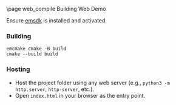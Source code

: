 \page web_compile Building Web Demo

Ensure [emsdk](https://emscripten.org/docs/getting_started/downloads.html) is installed and activated.

### Building

```shell
emcmake cmake -B build
cmake --build build
```

### Hosting

- Host the project folder using any web server (e.g., `python3 -m http.server`, `http-server`, etc.).
- Open `index.html` in your browser as the entry point.